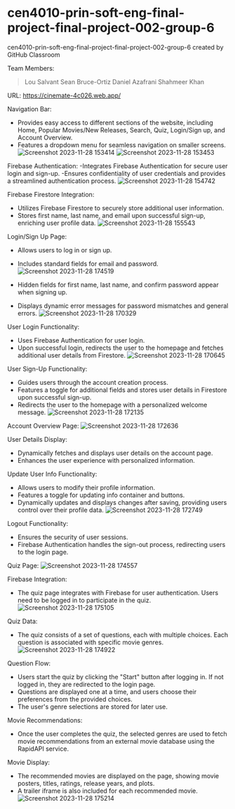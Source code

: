 # cen4010-prin-soft-eng-final-project-final-project-002-group-6
cen4010-prin-soft-eng-final-project-final-project-002-group-6 created by GitHub Classroom

Team Members:
>Lou Salvant
>Sean Bruce-Ortiz
>Daniel Azafrani
>Shahmeer Khan

URL:
https://cinemate-4c026.web.app/

Navigation Bar:
- Provides easy access to different sections of the website, including Home, Popular Movies/New Releases, Search, Quiz, Login/Sign up, and Account Overview.
- Features a dropdown menu for seamless navigation on smaller screens.
  ![Screenshot 2023-11-28 153414](https://github.com/CEN4010-Fall2023-Prin-Soft-Eng/cen4010-prin-soft-eng-final-project-final-project-002-group-6/assets/116595993/e80aa2a7-a74a-4b54-92c2-0010583ff9d9)
![Screenshot 2023-11-28 153453](https://github.com/CEN4010-Fall2023-Prin-Soft-Eng/cen4010-prin-soft-eng-final-project-final-project-002-group-6/assets/116595993/135cd69b-b053-44b3-8c28-1557c61e503e)

Firebase Authentication:
-Integrates Firebase Authentication for secure user login and sign-up.
-Ensures confidentiality of user credentials and provides a streamlined authentication process.
![Screenshot 2023-11-28 154742](https://github.com/CEN4010-Fall2023-Prin-Soft-Eng/cen4010-prin-soft-eng-final-project-final-project-002-group-6/assets/116595993/47389364-bfce-4734-9711-a60258de1169)

Firebase Firestore Integration:
- Utilizes Firebase Firestore to securely store additional user information.
- Stores first name, last name, and email upon successful sign-up, enriching user profile data.
  ![Screenshot 2023-11-28 155543](https://github.com/CEN4010-Fall2023-Prin-Soft-Eng/cen4010-prin-soft-eng-final-project-final-project-002-group-6/assets/116595993/fa85e2ee-d25f-43a8-89ef-c2ac77d4de53)

Login/Sign Up Page:
- Allows users to log in or sign up.
- Includes standard fields for email and password.
![Screenshot 2023-11-28 174519](https://github.com/CEN4010-Fall2023-Prin-Soft-Eng/cen4010-prin-soft-eng-final-project-final-project-002-group-6/assets/116595993/63ba57d0-4214-4b30-81a2-95aeb58ff17d)

- Hidden fields for first name, last name, and confirm password appear when signing up.
- Displays dynamic error messages for password mismatches and general errors.
  ![Screenshot 2023-11-28 170329](https://github.com/CEN4010-Fall2023-Prin-Soft-Eng/cen4010-prin-soft-eng-final-project-final-project-002-group-6/assets/116595993/db72beda-ae12-43d1-969c-b7754fde585a)

User Login Functionality:
- Uses Firebase Authentication for user login.
- Upon successful login, redirects the user to the homepage and fetches additional user details from Firestore.
![Screenshot 2023-11-28 170645](https://github.com/CEN4010-Fall2023-Prin-Soft-Eng/cen4010-prin-soft-eng-final-project-final-project-002-group-6/assets/116595993/7951f599-a2c2-409e-b409-c0141f80097b)

User Sign-Up Functionality:
- Guides users through the account creation process.
- Features a toggle for additional fields and stores user details in Firestore upon successful sign-up.
- Redirects the user to the homepage with a personalized welcome message.
![Screenshot 2023-11-28 172135](https://github.com/CEN4010-Fall2023-Prin-Soft-Eng/cen4010-prin-soft-eng-final-project-final-project-002-group-6/assets/116595993/0e43b9bf-52d0-47d9-8c21-8480d04b6369)

Account Overview Page:
![Screenshot 2023-11-28 172636](https://github.com/CEN4010-Fall2023-Prin-Soft-Eng/cen4010-prin-soft-eng-final-project-final-project-002-group-6/assets/116595993/0af47bc0-0132-4704-aae6-74ec3c47d20c)

User Details Display:
- Dynamically fetches and displays user details on the account page.
- Enhances the user experience with personalized information.

Update User Info Functionality:
- Allows users to modify their profile information.
- Features a toggle for updating info container and buttons.
- Dynamically updates and displays changes after saving, providing users control over their profile data.
![Screenshot 2023-11-28 172749](https://github.com/CEN4010-Fall2023-Prin-Soft-Eng/cen4010-prin-soft-eng-final-project-final-project-002-group-6/assets/116595993/76722e01-b8a8-4b89-b6d7-77f3c261582a)

Logout Functionality:
- Ensures the security of user sessions.
- Firebase Authentication handles the sign-out process, redirecting users to the login page.

Quiz Page:
![Screenshot 2023-11-28 174557](https://github.com/CEN4010-Fall2023-Prin-Soft-Eng/cen4010-prin-soft-eng-final-project-final-project-002-group-6/assets/116595993/562fe4aa-3cd3-483a-98e7-f9d7b0efd132)

Firebase Integration:
- The quiz page integrates with Firebase for user authentication. Users need to be logged in to participate in the quiz.
![Screenshot 2023-11-28 175105](https://github.com/CEN4010-Fall2023-Prin-Soft-Eng/cen4010-prin-soft-eng-final-project-final-project-002-group-6/assets/116595993/c1ae58f9-f1bc-486a-b1c5-9efee7f87cc7)

Quiz Data:
- The quiz consists of a set of questions, each with multiple choices. Each question is associated with specific movie genres.
![Screenshot 2023-11-28 174922](https://github.com/CEN4010-Fall2023-Prin-Soft-Eng/cen4010-prin-soft-eng-final-project-final-project-002-group-6/assets/116595993/e70cf75d-a426-4365-9886-59e35cd8bcd6)

Question Flow:
- Users start the quiz by clicking the "Start" button after logging in. If not logged in, they are redirected to the login page.
- Questions are displayed one at a time, and users choose their preferences from the provided choices.
- The user's genre selections are stored for later use.

Movie Recommendations:
- Once the user completes the quiz, the selected genres are used to fetch movie recommendations from an external movie database using the RapidAPI service.

Movie Display:
- The recommended movies are displayed on the page, showing movie posters, titles, ratings, release years, and plots.
- A trailer iframe is also included for each recommended movie.
![Screenshot 2023-11-28 175214](https://github.com/CEN4010-Fall2023-Prin-Soft-Eng/cen4010-prin-soft-eng-final-project-final-project-002-group-6/assets/116595993/b1fcf7a6-8614-49ec-895e-66bbe223839a)
